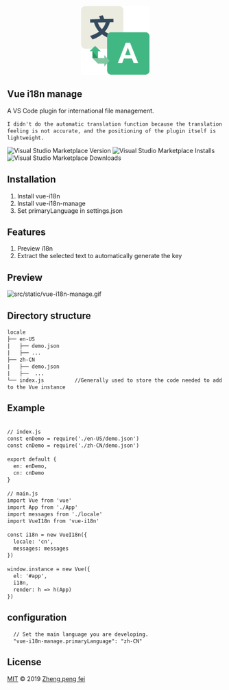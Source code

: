 <p align='center'>
  <img src='https://raw.githubusercontent.com/flyer-ui/vue-i18n-manage/master/imgs/logo.png' alt='logo' width='160'/> 
</p>

## Vue i18n manage
A VS Code plugin for international file management. 
```
I didn't do the automatic translation function because the translation 
feeling is not accurate, and the positioning of the plugin itself is 
lightweight.
```
![Visual Studio Marketplace Version](https://img.shields.io/visual-studio-marketplace/v/vue-i18n-manage.vue-i18n-manage.svg?style=flat-square)
![Visual Studio Marketplace Installs](https://img.shields.io/visual-studio-marketplace/i/vue-i18n-manage.vue-i18n-manage.svg?style=flat-square)
![Visual Studio Marketplace Downloads](https://img.shields.io/visual-studio-marketplace/d/vue-i18n-manage.vue-i18n-manage.svg?style=flat-square)  

## Installation  

1. Install vue-i18n
2. Install vue-i18n-manage
3. Set primaryLanguage in settings.json

## Features
1. Preview i18n
2. Extract the selected text to automatically generate the key


## Preview
![src/static/vue-i18n-manage.gif](src/static/vue-i18n-manage.gif)

## Directory structure
```
locale                              
├── en-US             
|   ├── demo.json       
|   ├── ...
├── zh-CN             
|   ├── demo.json       
|   ├──  ...
└── index.js          //Generally used to store the code needed to add to the Vue instance
```
## Example
```JS

// index.js
const enDemo = require('./en-US/demo.json')
const cnDemo = require('./zh-CN/demo.json')

export default {
  en: enDemo,
  cn: cnDemo
}

// main.js
import Vue from 'vue'
import App from './App'
import messages from './locale'
import VueI18n from 'vue-i18n'

const i18n = new VueI18n({
  locale: 'cn',
  messages: messages
})

window.instance = new Vue({
  el: '#app',
  i18n,
  render: h => h(App)
})

```

## configuration  
```
  // Set the main language you are developing.
  "vue-i18n-manage.primaryLanguage": "zh-CN"      
```

## License
[MIT](https://github.com/flyer-ui/vue-i18n-manage/blob/master/LICENSE)  © 2019 [Zheng peng fei](https://github.com/pfzhengd)